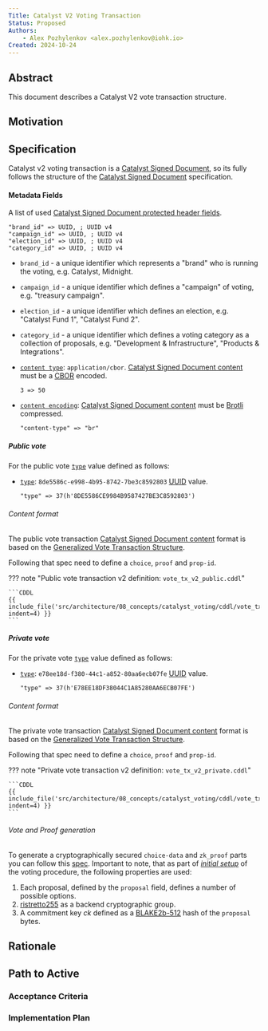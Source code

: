 ```yaml
---
Title: Catalyst V2 Voting Transaction
Status: Proposed
Authors:
    - Alex Pozhylenkov <alex.pozhylenkov@iohk.io>
Created: 2024-10-24
---
```


## Abstract

This document describes a Catalyst V2 vote transaction structure.

## Motivation

## Specification

Catalyst v2 voting transaction is a [Catalyst Signed Document],
so its fully follows the structure of the [Catalyst Signed Document] specification.

#### Metadata Fields

A list of used [Catalyst Signed Document protected header fields](./../signed_doc/spec.md#signed-object-fields).

```CDDL
"brand_id" => UUID, ; UUID v4
"campaign_id" => UUID, ; UUID v4
"election_id" => UUID, ; UUID v4
"category_id" => UUID, ; UUID v4
```

* `brand_id` - a unique identifier which represents a "brand" who is running the voting,
    e.g. Catalyst, Midnight.
* `campaign_id` - a unique identifier which defines a "campaign" of voting,
    e.g. "treasury campaign".
* `election_id` - a unique identifier which defines an election,
    e.g. "Catalyst Fund 1", "Catalyst Fund 2".
* `category_id` - a unique identifier which defines a voting category as a collection of proposals,
    e.g. "Development & Infrastructure", "Products & Integrations".

* [`content type`](./../signed_doc/spec.md#content-type): `application/cbor`.
  [Catalyst Signed Document content] must be a [CBOR] encoded.

  ```CDDL
  3 => 50
  ```

* [`content encoding`](./../signed_doc/spec.md#content-encoding-optional): [Catalyst Signed Document content] must be [Brotli] compressed.

  ```CDDL
  "content-type" => "br"
  ```


##### Public vote

For the public vote [`type`](./../signed_doc/spec.md#type) value defined as follows:

* [`type`](./../signed_doc/spec.md#type): `8de5586c-e998-4b95-8742-7be3c8592803` [UUID] value.

  ```CDDL
  "type" => 37(h'8DE5586CE9984B9587427BE3C8592803')
  ```

###### Content format

The public vote transaction [Catalyst Signed Document content] format is based on the [Generalized Vote Transaction Structure].

Following that spec need to define a `choice`, `proof` and `prop-id`.

<!-- markdownlint-disable max-one-sentence-per-line code-block-style -->
??? note "Public vote transaction v2 definition: `vote_tx_v2_public.cddl`"

    ```CDDL
    {{ include_file('src/architecture/08_concepts/catalyst_voting/cddl/vote_tx_v2_public.cddl', indent=4) }}
    ```
<!-- markdownlint-enable max-one-sentence-per-line code-block-style -->

##### Private vote

For the private vote [`type`](./../signed_doc/spec.md#type) value defined as follows:

* [`type`](./../signed_doc/spec.md#type): `e78ee18d-f380-44c1-a852-80aa6ecb07fe` [UUID] value.

  ```CDDL
  "type" => 37(h'E78EE18DF38044C1A85280AA6ECB07FE')
  ```

###### Content format

The private vote transaction [Catalyst Signed Document content] format is based on the [Generalized Vote Transaction Structure].

Following that spec need to define a `choice`, `proof` and `prop-id`.

<!-- markdownlint-disable max-one-sentence-per-line code-block-style -->
??? note "Private vote transaction v2 definition: `vote_tx_v2_private.cddl`"

    ```CDDL
    {{ include_file('src/architecture/08_concepts/catalyst_voting/cddl/vote_tx_v2_private.cddl', indent=4) }}
    ```
<!-- markdownlint-enable max-one-sentence-per-line code-block-style -->

###### Vote and Proof generation

To generate a cryptographically secured `choice-data` and `zk_proof` parts you can follow this [spec](./crypto.md#vote).
Important to note,
that as part of [*initial setup*](./crypto.md#initial-setup) of the voting procedure,
the following properties are used:

1. Each proposal, defined by the `proposal` field, defines a number of possible options.
2. [ristretto255] as a backend cryptographic group.
3. A commitment key $ck$ defined as a [BLAKE2b-512] hash of the `proposal` bytes.

## Rationale

## Path to Active

### Acceptance Criteria
<!-- Describes what are the acceptance criteria whereby a proposal becomes 'Active' -->

### Implementation Plan
<!-- A plan to meet those criteria or `N/A` if an implementation plan is not applicable. -->

<!-- OPTIONAL SECTIONS: see CIP-0001 > Document > Structure table -->

[Catalyst Signed Document]: ./../signed_doc/spec.md
[Catalyst Signed Document content]: ./../signed_doc/spec.md#signed-object-content
[Generalized Vote Transaction Structure]: ./gen_vote_tx.md
[BLAKE2b-512]: https://www.blake2.net/blake2.pdf
[ristretto255]: https://ristretto.group
[Brotli]: https://datatracker.ietf.org/doc/html/rfc7932
[UUID]: https://www.rfc-editor.org/rfc/rfc9562.html
[CBOR]: https://datatracker.ietf.org/doc/rfc8949/
